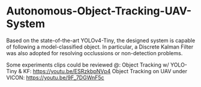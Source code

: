 # Autonomous-Object-Tracking-UAV-System
Based on the state-of-the-art YOLOv4-Tiny, the designed system is capable of following a model-classified object. In particular, a Discrete Kalman Filter was also adopted for resolving occlussions or non-detection problems.

Some experiments clips could be reviewed @:
Object Tracking w/ YOLO-Tiny & KF: https://youtu.be/ESRzkbpNVp4 
Object Tracking on UAV under VICON: https://youtu.be/9F_7DGWnF5c
